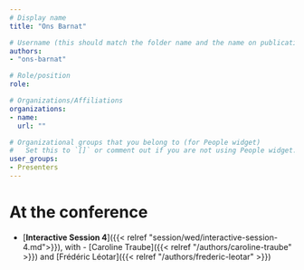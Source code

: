 ```yaml
---
# Display name
title: "Ons Barnat"

# Username (this should match the folder name and the name on publications)
authors:
- "ons-barnat"

# Role/position
role:

# Organizations/Affiliations
organizations:
- name: 
  url: ""

# Organizational groups that you belong to (for People widget)
#   Set this to `[]` or comment out if you are not using People widget.
user_groups:
- Presenters
---
```


<!--
# About

Elit exercitation eu occaecat velit ad.
-->

# At the conference

- [**Interactive Session 4**]({{< relref "session/wed/interactive-session-4.md">}}), with - [Caroline Traube]({{< relref "/authors/caroline-traube" >}}) and [Frédéric Léotar]({{< relref "/authors/frederic-leotar" >}})
